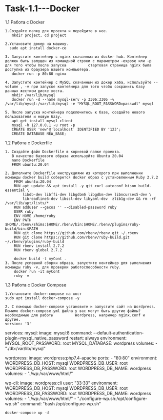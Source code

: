 # Task-1.1---Docker


1.1  Работа с Docker

    1.Создайте папку для проекта и перейдите в нее.
       mkdir project, cd project
       
    2.Установите докер на машину.
      sudo apt install docker-ce
      
    3. Запустите контейнер с nginx скачанным из docker hub. Контейнер должен быть запущен из командной строки с параметром -expose или -p для того чтобы после запуска          стартовая страница nginx была доступна из браузера вашего компьютера.
       docker run -p 80:80 nginx
       
    4. Запустите контейнер с MySQL скачанным из докер хаба, используйте --volume , -v при запуске контейнера для того чтобы сохранить базу данных жестком диске хоста.
       mkdir /var/lib/mysql
       docker run -d --name mysql-serv -p 3306:3306 -v /var/lib/mysql:/var/lib/mysql -e "MYSQL_ROOT_PASSWORD=passwdl" mysql
       
    5. После запуска контейнера подключитесь к базе, создайте нового пользователя и новую базу.
       apt-get install mysql-client
       mysql -h 127.0.0.1 -u root -p
       CREATE USER 'new'@'localhost' IDENTIFIED BY '123';
       CREATE DATABASE NEW_BASE;

1.2  Работа с Dockerfile

    1. Создайте файл Dockerfile в корневой папке проекта. 
       В качестве базового образа используйте Ubuntu 20.04
       nano Dockerfile
       FROM ubuntu:20.04
       
    2. Дополните Dockerfile инструкциями из которого при выполнении команды docker build соберется docker образ с установленным Ruby 2.7.2
        FROM ubuntu:20.04
        RUN apt update && apt install -y git curl autoconf bison build-essential \
            libdb-dev libffi-dev libgdbm6 libgdbm-dev libncurses5-dev \
            libreadline6-dev libssl-dev libyaml-dev  zlib1g-dev && rm -rf /var/lib/apt/lists/*
        RUN adduser --gecos '' --disabled-password ruby
        USER ruby
        ENV HOME /home/ruby
        ENV PATH $HOME/.rbenv/shims:$HOME/.rbenv/bin:$HOME/.rbenv/plugins/ruby-build/bin:$PATH
        RUN git clone https://github.com/rbenv/rbenv.git ~/.rbenv
        RUN git clone https://github.com/rbenv/ruby-build.git ~/.rbenv/plugins/ruby-build
        RUN rbenv install 2.7.2
        RUN rbenv global 2.7.2
        
        docker build -t myCont .
    3. После успешной сборки образа, запустите контейнер для выполнения команды ruby -v, для проверки работоспособности ruby.
        docker run -it myCont
        ruby -v               

1.3 Работа с Docker Compose

    1.Установите docker-compose на хост
    sudo apt install docker-compose -y

    2. С помощью docker-compose установите и запустите сайт на Wordpress. Помимо docker-compose.yml файла у вас могут быть другие файлы? необходимые для работы          Wordpress, например nginx.conf и другие.
    version: '3'

services:
  mysql:
    image: mysql:8
    command: --default-authentication-plugin=mysql_native_password
    restart: always
    environment:
      MYSQL_ROOT_PASSWORD: root
      MYSQL_DATABASE: wordpress
    volumes:
      - "./db:/var/lib/mysql"

  wordpress:
    image: wordpress:php7.4-apache
    ports:
      - "80:80"
    environment:
      WORDPRESS_DB_HOST: mysql
      WORDPRESS_DB_USER: root
      WORDPRESS_DB_PASSWORD: root
      WORDPRESS_DB_NAME: wordpress
    volumes:
      - "./wp:/var/www/html/"

  wp-cli:
    image: wordpress:cli
    user: "33:33"
    environment:
      WORDPRESS_DB_HOST: mysql
      WORDPRESS_DB_USER: root
      WORDPRESS_DB_PASSWORD: root
      WORDPRESS_DB_NAME: wordpress
    volumes:
      - "./wp:/var/www/html/"
      - "./configure-wp.sh:/opt/configure-wp.sh"
    command: "bash /opt/configure-wp.sh"
    
    docker-compose up -d
